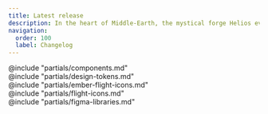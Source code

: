 ```yaml
---
title: Latest release 
description: In the heart of Middle-Earth, the mystical forge Helios evolved with each dawn, its ancient smiths tirelessly crafting new marvels, banishing old bugs, and fine-tuning its essence. They chronicled their journey in a revered tome, its pages a testament to every update and fix, a living tale shared with the folk, keeping them intertwined in the ever-evolving narrative of Helios.
navigation:
  order: 100
  label: Changelog
---
```


<section data-tab="Components">
  @include "partials/components.md"
</section>

<section data-tab="Design tokens">
  @include "partials/design-tokens.md"
</section>

<section data-tab="Ember Flight Icons">
  @include "partials/ember-flight-icons.md"
</section>

<section data-tab="Flight Icons">
  @include "partials/flight-icons.md"
</section>

<section data-tab="Figma Libraries">
  @include "partials/figma-libraries.md"
</section>
